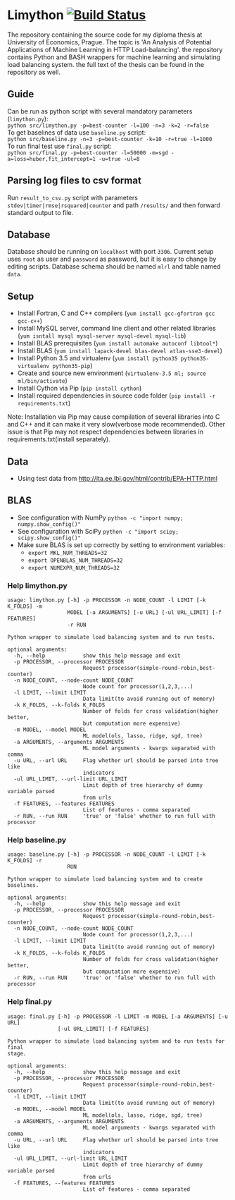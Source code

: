 # Limython [![Build Status](https://travis-ci.org/jansyk13/limython.svg?branch=master)](https://travis-ci.org/jansyk13/limython)
The repository containing the source code for my diploma thesis at University of Economics, Prague. The topic is 'An Analysis of Potential Applications of Machine Learning in HTTP Load-balancing'. the repository contains Python and BASH wrappers for machine learning and simulating load balancing system. the full text of the thesis can be found in the repository as well.

## Guide
Can be run as python script with several mandatory parameters (`limython.py`):<br />
`python src/limython.py -p=best-counter -l=100 -n=3 -k=2 -r=false`<br />
To get baselines of data use `baseline.py` script:<br />
`python src/baseline.py -n=3 -p=best-counter -k=10 -r=true -l=1000`<br />
To run final test use `final.py` script:<br />
`python src/final.py -p=best-counter -l=50000 -m=sgd -a=loss=huber,fit_intercept=1 -u=true -ul=8`

## Parsing log files to csv format
Run `result_to_csv.py` script with parameters `stdev|timer|rmse|rsquared|counter` and path `/results/` and then forward standard output to file.

## Database
Database should be running on `localhost` with port `3306`. Current setup uses `root` as user and `password` as password, but it is easy to change by editing scripts.
Database schema should be named `mlrl` and table named `data`.

## Setup
* Install Fortran, C and C++ compilers (`yum install gcc-gfortran gcc gcc-c++`)
* Install MySQL server, command line client and other related libraries (`yum isntall mysql mysql-server mysql-devel mysql-lib`)
* Install BLAS prerequisites (`yum install automake autoconf libtool*`)
* Install BLAS (`yum install lapack-devel blas-devel atlas-sse3-devel`)
* Install Python 3.5 and virtualenv (`yum install python35 python35-virtualenv python35-pip`)
* Create and source new environment (`virtualenv-3.5 ml; source ml/bin/activate`)
* Install Cython via Pip (`pip install cython`)
* Install required dependencies in source code folder (`pip install -r requirements.txt`)

Note: Installation via Pip may cause compilation of several libraries into C and C++ and it can make it very slow(verbose mode recommended). Other issue is that Pip may not respect dependencies between libraries in requirements.txt(install separately).

## Data
* Using test data from http://ita.ee.lbl.gov/html/contrib/EPA-HTTP.html

## BLAS
* See configuration with NumPy `python -c "import numpy; numpy.show_config()"`
* See configuration with SciPy `python -c "import scipy; scipy.show_config()"`
* Make sure BLAS is set up correctly by setting to environment variables:
  * `export MKL_NUM_THREADS=32` 
  * `export OPENBLAS_NUM_THREADS=32` 
  * `export NUMEXPR_NUM_THREADS=32`

### Help limython.py
```
usage: limython.py [-h] -p PROCESSOR -n NODE_COUNT -l LIMIT [-k K_FOLDS] -m
                   MODEL [-a ARGUMENTS] [-u URL] [-ul URL_LIMIT] [-f FEATURES]
                   -r RUN

Python wrapper to simulate load balancing system and to run tests.

optional arguments:
  -h, --help            show this help message and exit
  -p PROCESSOR, --processor PROCESSOR
                        Request processor(simple-round-robin,best-counter)
  -n NODE_COUNT, --node-count NODE_COUNT
                        Node count for processor(1,2,3,...)
  -l LIMIT, --limit LIMIT
                        Data limit(to avoid running out of memory)
  -k K_FOLDS, --k-folds K_FOLDS
                        Number of folds for cross validation(higher better,
                        but computation more expensive)
  -m MODEL, --model MODEL
                        ML model(ols, lasso, ridge, sgd, tree)
  -a ARGUMENTS, --arguments ARGUMENTS
                        ML model arguments - kwargs separated with comma
  -u URL, --url URL     Flag whether url should be parsed into tree like
                        indicators
  -ul URL_LIMIT, --url-limit URL_LIMIT
                        Limit depth of tree hierarchy of dummy variable parsed
                        from urls
  -f FEATURES, --features FEATURES
                        List of features - comma separated
  -r RUN, --run RUN     'true' or 'false' whether to run full with processor
```

### Help baseline.py
```
usage: baseline.py [-h] -p PROCESSOR -n NODE_COUNT -l LIMIT [-k K_FOLDS] -r
                   RUN

Python wrapper to simulate load balancing system and to create baselines.

optional arguments:
  -h, --help            show this help message and exit
  -p PROCESSOR, --processor PROCESSOR
                        Request processor(simple-round-robin,best-counter)
  -n NODE_COUNT, --node-count NODE_COUNT
                        Node count for processor(1,2,3,...)
  -l LIMIT, --limit LIMIT
                        Data limit(to avoid running out of memory)
  -k K_FOLDS, --k-folds K_FOLDS
                        Number of folds for cross validation(higher better,
                        but computation more expensive)
  -r RUN, --run RUN     'true' or 'false' whether to run full with processor
```

### Help final.py
```
usage: final.py [-h] -p PROCESSOR -l LIMIT -m MODEL [-a ARGUMENTS] [-u URL]
                [-ul URL_LIMIT] [-f FEATURES]

Python wrapper to simulate load balancing system and to run tests for final
stage.

optional arguments:
  -h, --help            show this help message and exit
  -p PROCESSOR, --processor PROCESSOR
                        Request processor(simple-round-robin,best-counter)
  -l LIMIT, --limit LIMIT
                        Data limit(to avoid running out of memory)
  -m MODEL, --model MODEL
                        ML model(ols, lasso, ridge, sgd, tree)
  -a ARGUMENTS, --arguments ARGUMENTS
                        ML model arguments - kwargs separated with comma
  -u URL, --url URL     Flag whether url should be parsed into tree like
                        indicators
  -ul URL_LIMIT, --url-limit URL_LIMIT
                        Limit depth of tree hierarchy of dummy variable parsed
                        from urls
  -f FEATURES, --features FEATURES
                        List of features - comma separated
```
